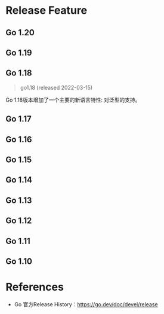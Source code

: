 # Release Feature

## Go 1.20

## Go 1.19

## Go 1.18

> go1.18 (released 2022-03-15)

Go 1.18版本增加了一个主要的新语言特性: 对泛型的支持。

## Go 1.17

## Go 1.16

## Go 1.15

## Go 1.14

## Go 1.13

## Go 1.12

## Go 1.11

## Go 1.10

# References

- Go 官方Release History：https://go.dev/doc/devel/release

